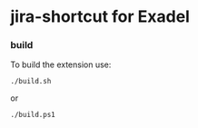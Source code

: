 jira-shortcut for Exadel
=============

### build ##
To build the extension use:
```
./build.sh
```
or
```
./build.ps1
```
